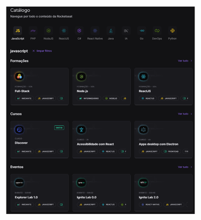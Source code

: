 [![alt text](image.png)](https://www.figma.com/design/N6yw7zDTmEkrnyurWRWiP3/Local-Tur%C3%ADstico-(Community)?node-id=2113-396&node-type=frame&t=ZcCCKT945BRPRyMU-0)
